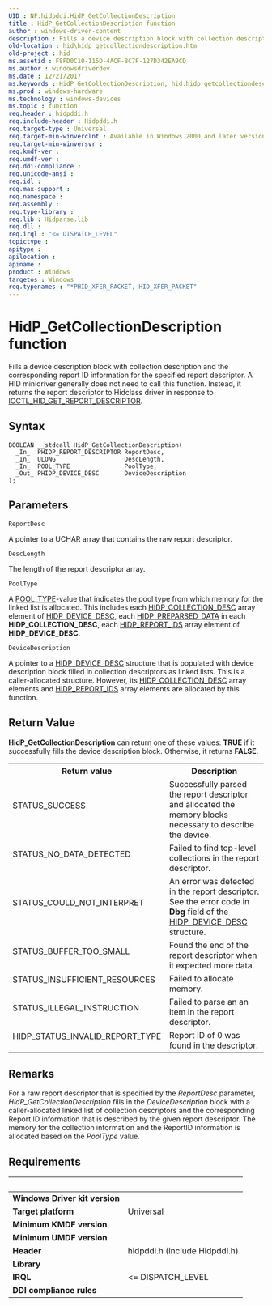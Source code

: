 ```yaml
---
UID : NF:hidpddi.HidP_GetCollectionDescription
title : HidP_GetCollectionDescription function
author : windows-driver-content
description : Fills a device description block with collection description and the corresponding report ID information for the specified report descriptor.
old-location : hid\hidp_getcollectiondescription.htm
old-project : hid
ms.assetid : F8FD0C10-115D-4ACF-8C7F-127D342EA9CD
ms.author : windowsdriverdev
ms.date : 12/21/2017
ms.keywords : HidP_GetCollectionDescription, hid.hidp_getcollectiondescription, hidpddi/HidP_GetCollectionDescription, HidP_GetCollectionDescription function [Human Input Devices]
ms.prod : windows-hardware
ms.technology : windows-devices
ms.topic : function
req.header : hidpddi.h
req.include-header : Hidpddi.h
req.target-type : Universal
req.target-min-winverclnt : Available in Windows 2000 and later versions of Windows.
req.target-min-winversvr : 
req.kmdf-ver : 
req.umdf-ver : 
req.ddi-compliance : 
req.unicode-ansi : 
req.idl : 
req.max-support : 
req.namespace : 
req.assembly : 
req.type-library : 
req.lib : Hidparse.lib
req.dll : 
req.irql : "<= DISPATCH_LEVEL"
topictype : 
apitype : 
apilocation : 
apiname : 
product : Windows
targetos : Windows
req.typenames : "*PHID_XFER_PACKET, HID_XFER_PACKET"
---
```



# HidP_GetCollectionDescription function
Fills a device description
    block with collection description and the corresponding 
    report ID information for the specified report descriptor. 
    A HID minidriver generally does not need to call this function. Instead, it returns the report descriptor to Hidclass driver in response to <a href="..\hidport\ni-hidport-ioctl_hid_get_report_descriptor.md">IOCTL_HID_GET_REPORT_DESCRIPTOR</a>.

## Syntax

````
BOOLEAN __stdcall HidP_GetCollectionDescription(
  _In_  PHIDP_REPORT_DESCRIPTOR ReportDesc,
  _In_  ULONG                   DescLength,
  _In_  POOL_TYPE               PoolType,
  _Out_ PHIDP_DEVICE_DESC       DeviceDescription
);
````

## Parameters

`ReportDesc`

A pointer to a UCHAR array that contains the raw report descriptor.

`DescLength`

The length of the report descriptor array.

`PoolType`

A <a href="..\wdm\ne-wdm-_pool_type.md">POOL_TYPE</a>-value that indicates the pool type from which memory for the linked list is allocated. This includes each <a href="..\hidpddi\ns-hidpddi-_hidp_collection_desc.md">HIDP_COLLECTION_DESC</a> array element of <a href="..\hidpddi\ns-hidpddi-_hidp_device_desc.md">HIDP_DEVICE_DESC</a>, each <a href="https://msdn.microsoft.com/en-us/library/windows/hardware/ff539679">HIDP_PREPARSED_DATA</a> in each <b>HIDP_COLLECTION_DESC</b>, each <a href="..\hidpddi\ns-hidpddi-_hidp_report_ids.md">HIDP_REPORT_IDS</a> array element of <b>HIDP_DEVICE_DESC</b>.

`DeviceDescription`

A pointer to a <a href="..\hidpddi\ns-hidpddi-_hidp_device_desc.md">HIDP_DEVICE_DESC</a> structure that is populated with device description block filled in
                         collection descriptors as linked lists. This is a caller-allocated structure. However, its <a href="..\hidpddi\ns-hidpddi-_hidp_collection_desc.md">HIDP_COLLECTION_DESC</a> array elements and <a href="..\hidpddi\ns-hidpddi-_hidp_report_ids.md">HIDP_REPORT_IDS</a> array elements are allocated by this function.


## Return Value

<b>HidP_GetCollectionDescription</b> can return one of these values: <b>TRUE</b> if it successfully fills the device description block. Otherwise, it returns <b>FALSE</b>.
<table>
<tr>
<th>Return value</th>
<th>Description</th>
</tr>
<tr>
<td width="40%">
<dl>
<dt>STATUS_SUCCESS</dt>
</dl>
</td>
<td width="60%">
Successfully parsed
                                      the report descriptor and allocated the
                                      memory blocks necessary to describe the
                                      device.

</td>
</tr>
<tr>
<td width="40%">
<dl>
<dt>STATUS_NO_DATA_DETECTED</dt>
</dl>
</td>
<td width="60%">
Failed to find top-level collections
                                      in the report descriptor.

</td>
</tr>
<tr>
<td width="40%">
<dl>
<dt>STATUS_COULD_NOT_INTERPRET       </dt>
</dl>
</td>
<td width="60%">
An error was detected in the report 
                                      descriptor. See the error code in
                                      <b>Dbg</b> field of the <a href="..\hidpddi\ns-hidpddi-_hidp_device_desc.md">HIDP_DEVICE_DESC</a> structure.

</td>
</tr>
<tr>
<td width="40%">
<dl>
<dt>STATUS_BUFFER_TOO_SMALL</dt>
</dl>
</td>
<td width="60%">
Found the end of the report descriptor
                                      when it expected more data.

</td>
</tr>
<tr>
<td width="40%">
<dl>
<dt>STATUS_INSUFFICIENT_RESOURCES</dt>
</dl>
</td>
<td width="60%">
Failed to allocate memory.

</td>
</tr>
<tr>
<td width="40%">
<dl>
<dt>STATUS_ILLEGAL_INSTRUCTION</dt>
</dl>
</td>
<td width="60%">
Failed to parse an an item in the report 
                                      descriptor.

</td>
</tr>
<tr>
<td width="40%">
<dl>
<dt> HIDP_STATUS_INVALID_REPORT_TYPE</dt>
</dl>
</td>
<td width="60%">
Report ID of 0 was found in the
                                      descriptor.

</td>
</tr>
</table>

## Remarks

For a raw report descriptor that is specified by the <i>ReportDesc</i> parameter, <i>HidP_GetCollectionDescription</i> fills in the <i>DeviceDescription</i>
    block with a caller-allocated linked list of collection descriptors and the corresponding 
    Report ID information that is described by the given report descriptor. 
    The memory for the collection information and the ReportID information is
    allocated based on the <i>PoolType</i> value.

## Requirements
| &nbsp; | &nbsp; |
| ---- |:---- |
| **Windows Driver kit version** |  |
| **Target platform** | Universal |
| **Minimum KMDF version** |  |
| **Minimum UMDF version** |  |
| **Header** | hidpddi.h (include Hidpddi.h) |
| **Library** |  |
| **IRQL** | <= DISPATCH_LEVEL |
| **DDI compliance rules** |  |